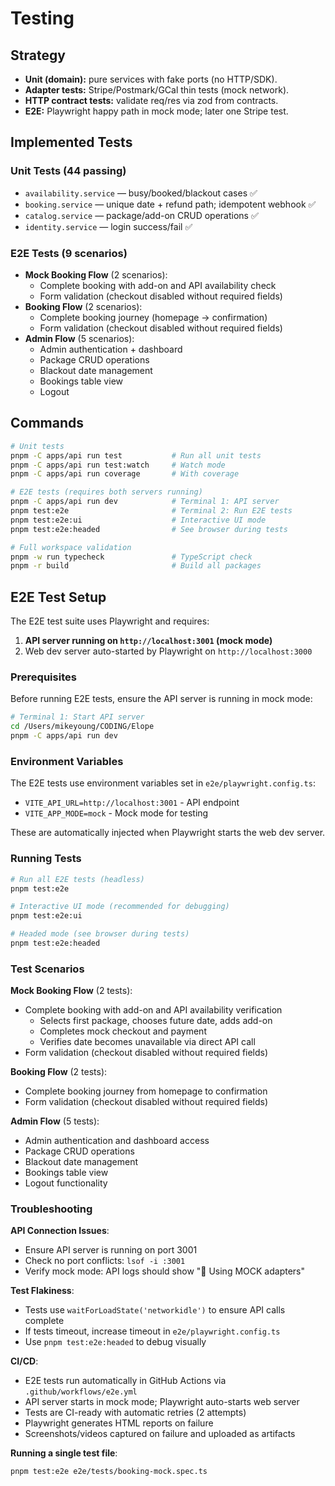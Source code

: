 # Testing

## Strategy

- **Unit (domain):** pure services with fake ports (no HTTP/SDK).
- **Adapter tests:** Stripe/Postmark/GCal thin tests (mock network).
- **HTTP contract tests:** validate req/res via zod from contracts.
- **E2E:** Playwright happy path in mock mode; later one Stripe test.

## Implemented Tests

### Unit Tests (44 passing)
- `availability.service` — busy/booked/blackout cases ✅
- `booking.service` — unique date + refund path; idempotent webhook ✅
- `catalog.service` — package/add-on CRUD operations ✅
- `identity.service` — login success/fail ✅

### E2E Tests (9 scenarios)
- **Mock Booking Flow** (2 scenarios):
  - Complete booking with add-on and API availability check
  - Form validation (checkout disabled without required fields)
- **Booking Flow** (2 scenarios):
  - Complete booking journey (homepage → confirmation)
  - Form validation (checkout disabled without required fields)
- **Admin Flow** (5 scenarios):
  - Admin authentication + dashboard
  - Package CRUD operations
  - Blackout date management
  - Bookings table view
  - Logout

## Commands

```bash
# Unit tests
pnpm -C apps/api run test           # Run all unit tests
pnpm -C apps/api run test:watch     # Watch mode
pnpm -C apps/api run coverage       # With coverage

# E2E tests (requires both servers running)
pnpm -C apps/api run dev            # Terminal 1: API server
pnpm test:e2e                       # Terminal 2: Run E2E tests
pnpm test:e2e:ui                    # Interactive UI mode
pnpm test:e2e:headed                # See browser during tests

# Full workspace validation
pnpm -w run typecheck               # TypeScript check
pnpm -r build                       # Build all packages
```

## E2E Test Setup

The E2E test suite uses Playwright and requires:
1. **API server running on `http://localhost:3001` (mock mode)**
2. Web dev server auto-started by Playwright on `http://localhost:3000`

### Prerequisites

Before running E2E tests, ensure the API server is running in mock mode:

```bash
# Terminal 1: Start API server
cd /Users/mikeyoung/CODING/Elope
pnpm -C apps/api run dev
```

### Environment Variables

The E2E tests use environment variables set in `e2e/playwright.config.ts`:
- `VITE_API_URL=http://localhost:3001` - API endpoint
- `VITE_APP_MODE=mock` - Mock mode for testing

These are automatically injected when Playwright starts the web dev server.

### Running Tests

```bash
# Run all E2E tests (headless)
pnpm test:e2e

# Interactive UI mode (recommended for debugging)
pnpm test:e2e:ui

# Headed mode (see browser during tests)
pnpm test:e2e:headed
```

### Test Scenarios

**Mock Booking Flow** (2 tests):
- Complete booking with add-on and API availability verification
  - Selects first package, chooses future date, adds add-on
  - Completes mock checkout and payment
  - Verifies date becomes unavailable via direct API call
- Form validation (checkout disabled without required fields)

**Booking Flow** (2 tests):
- Complete booking journey from homepage to confirmation
- Form validation (checkout disabled without required fields)

**Admin Flow** (5 tests):
- Admin authentication and dashboard access
- Package CRUD operations
- Blackout date management
- Bookings table view
- Logout functionality

### Troubleshooting

**API Connection Issues**:
- Ensure API server is running on port 3001
- Check no port conflicts: `lsof -i :3001`
- Verify mock mode: API logs should show "🧪 Using MOCK adapters"

**Test Flakiness**:
- Tests use `waitForLoadState('networkidle')` to ensure API calls complete
- If tests timeout, increase timeout in `e2e/playwright.config.ts`
- Use `pnpm test:e2e:headed` to debug visually

**CI/CD**:
- E2E tests run automatically in GitHub Actions via `.github/workflows/e2e.yml`
- API server starts in mock mode; Playwright auto-starts web server
- Tests are CI-ready with automatic retries (2 attempts)
- Playwright generates HTML reports on failure
- Screenshots/videos captured on failure and uploaded as artifacts

**Running a single test file**:
```bash
pnpm test:e2e e2e/tests/booking-mock.spec.ts
```

